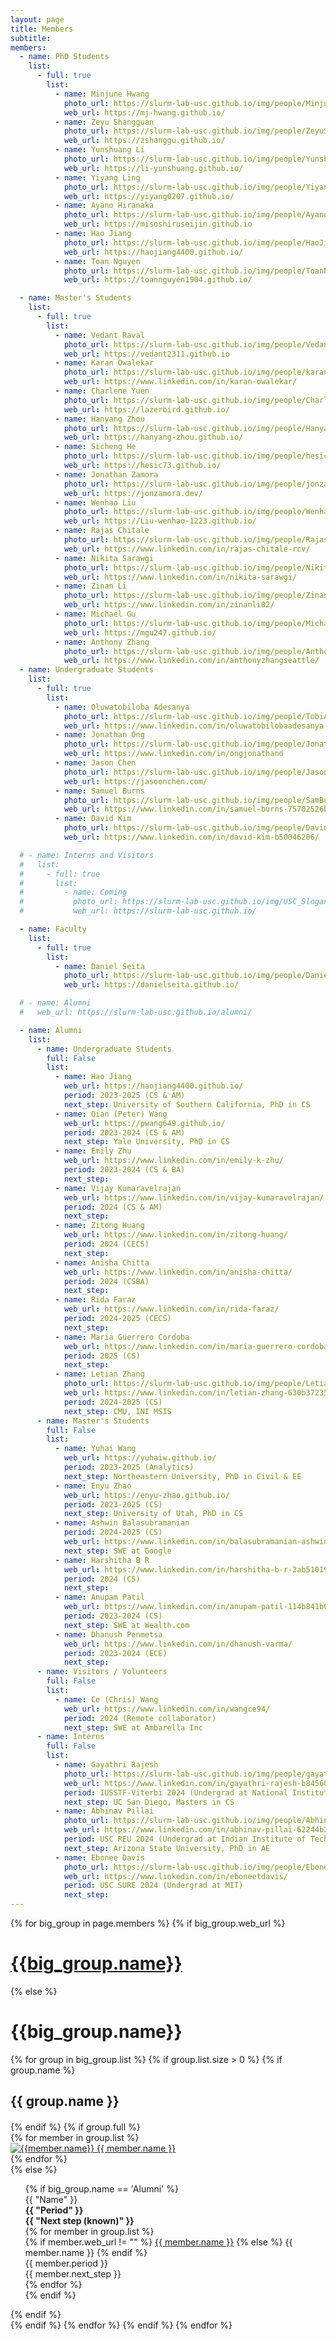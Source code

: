 ```yaml
---
layout: page
title: Members
subtitle:
members:
  - name: PhD Students
    list:
      - full: true
        list:
          - name: Minjune Hwang
            photo_url: https://slurm-lab-usc.github.io/img/people/MinjuneHwang.png
            web_url: https://mj-hwang.github.io/
          - name: Zeyu Shangguan
            photo_url: https://slurm-lab-usc.github.io/img/people/ZeyuShangguan.jpeg
            web_url: https://zshanggu.github.io/
          - name: Yunshuang Li
            photo_url: https://slurm-lab-usc.github.io/img/people/Yunshuang.jpeg
            web_url: https://li-yunshuang.github.io/
          - name: Yiyang Ling
            photo_url: https://slurm-lab-usc.github.io/img/people/Yiyang.jpg
            web_url: https://yiyang0207.github.io/
          - name: Ayano Hiranaka
            photo_url: https://slurm-lab-usc.github.io/img/people/AyanoHiranaka.jpg
            web_url: https://misoshiruseijin.github.io
          - name: Hao Jiang
            photo_url: https://slurm-lab-usc.github.io/img/people/HaoJiang.png
            web_url: https://haojiang4400.github.io/
          - name: Toan Nguyen
            photo_url: https://slurm-lab-usc.github.io/img/people/ToanNguyen.jpeg
            web_url: https://toannguyen1904.github.io/

  - name: Master's Students
    list:
      - full: true
        list:
          - name: Vedant Raval
            photo_url: https://slurm-lab-usc.github.io/img/people/VedantRaval.jpeg
            web_url: https://vedant2311.github.io
          - name: Karan Owalekar
            photo_url: https://slurm-lab-usc.github.io/img/people/karanOwalekar.jpg
            web_url: https://www.linkedin.com/in/karan-owalekar/
          - name: Charlene Yuen
            photo_url: https://slurm-lab-usc.github.io/img/people/Charlene.jpg
            web_url: https://lazerbird.github.io/
          - name: Hanyang Zhou
            photo_url: https://slurm-lab-usc.github.io/img/people/HanyangZHOU.png
            web_url: https://hanyang-zhou.github.io/
          - name: Sicheng He
            photo_url: https://slurm-lab-usc.github.io/img/people/hesicheng.jpg
            web_url: https://hesic73.github.io/
          - name: Jonathan Zamora
            photo_url: https://slurm-lab-usc.github.io/img/people/jonzamora.jpg
            web_url: https://jonzamora.dev/
          - name: Wenhao Liu
            photo_url: https://slurm-lab-usc.github.io/img/people/WenhaoLiu.jpg
            web_url: https://Liu-wenhao-1223.github.io/
          - name: Rajas Chitale
            photo_url: https://slurm-lab-usc.github.io/img/people/RajasChitale.JPG
            web_url: https://www.linkedin.com/in/rajas-chitale-rcv/
          - name: Nikita Sarawgi
            photo_url: https://slurm-lab-usc.github.io/img/people/NikitaSarawgi.jpg
            web_url: https://www.linkedin.com/in/nikita-sarawgi/
          - name: Zinan Li
            photo_url: https://slurm-lab-usc.github.io/img/people/Zinan.jpg
            web_url: https://www.linkedin.com/in/zinanli02/
          - name: Michael Gu
            photo_url: https://slurm-lab-usc.github.io/img/people/MichaelGu.jpg
            web_url: https://mgu247.github.io/
          - name: Anthony Zhang
            photo_url: https://slurm-lab-usc.github.io/img/people/AnthonyZhang.png
            web_url: https://www.linkedin.com/in/anthonyzhangseattle/
  - name: Undergraduate Students
    list:
      - full: true
        list:
          - name: Oluwatobiloba Adesanya
            photo_url: https://slurm-lab-usc.github.io/img/people/TobiAdesanya.jpeg
            web_url: https://www.linkedin.com/in/oluwatobilobaadesanya
          - name: Jonathan Ong
            photo_url: https://slurm-lab-usc.github.io/img/people/JonathanOng.jpg
            web_url: https://www.linkedin.com/in/ongjonathand
          - name: Jason Chen
            photo_url: https://slurm-lab-usc.github.io/img/people/JasonChen.jpeg
            web_url: https://jasoonchen.com/
          - name: Samuel Burns
            photo_url: https://slurm-lab-usc.github.io/img/people/SamBurns.jpeg
            web_url: https://www.linkedin.com/in/samuel-burns-75702526b/
          - name: David Kim
            photo_url: https://slurm-lab-usc.github.io/img/people/DavidKim.jpeg
            web_url: https://www.linkedin.com/in/david-kim-b50046206/

  # - name: Interns and Visitors
  #   list:
  #     - full: true
  #       list:
  #         - name: Coming
  #           photo_url: https://slurm-lab-usc.github.io/img/USC_Slogan.png
  #           web_url: https://slurm-lab-usc.github.io/

  - name: Faculty
    list:
      - full: true
        list:
          - name: Daniel Seita
            photo_url: https://slurm-lab-usc.github.io/img/people/Daniel_2023_square.png
            web_url: https://danielseita.github.io/

  # - name: Alumni
  #   web_url: https://slurm-lab-usc.github.io/alumni/

  - name: Alumni
    list:
      - name: Undergraduate Students
        full: False
        list:
          - name: Hao Jiang
            web_url: https://haojiang4400.github.io/
            period: 2023-2025 (CS & AM)
            next_step: University of Southern California, PhD in CS
          - name: Qian (Peter) Wang
            web_url: https://pwang649.github.io/
            period: 2023-2024 (CS & AM)
            next_step: Yale University, PhD in CS
          - name: Emily Zhu
            web_url: https://www.linkedin.com/in/emily-k-zhu/
            period: 2023-2024 (CS & BA)
            next_step:
          - name: Vijay Kumaravelrajan
            web_url: https://www.linkedin.com/in/vijay-kumaravelrajan/
            period: 2024 (CS & AM)
            next_step:
          - name: Zitong Huang
            web_url: https://www.linkedin.com/in/zitong-huang/
            period: 2024 (CECS)
            next_step:
          - name: Anisha Chitta
            web_url: https://www.linkedin.com/in/anisha-chitta/
            period: 2024 (CSBA)
            next_step:
          - name: Rida Faraz
            web_url: https://www.linkedin.com/in/rida-faraz/
            period: 2024-2025 (CECS)
            next_step:
          - name: Maria Guerrero Cordoba
            web_url: https://www.linkedin.com/in/maria-guerrero-cordoba-80a116333
            period: 2025 (CS)
            next_step:
          - name: Letian Zhang
            photo_url: https://slurm-lab-usc.github.io/img/people/LetianZhang.jpeg
            web_url: https://www.linkedin.com/in/letian-zhang-630b37235/
            period: 2024-2025 (CS)
            next_step: CMU, INI MSIS
      - name: Master's Students
        full: False
        list:
          - name: Yuhai Wang
            web_url: https://yuhaiw.github.io/
            period: 2023-2025 (Analytics)
            next_step: Northeastern University, PhD in Civil & EE
          - name: Enyu Zhao
            web_url: https://enyu-zhao.github.io/
            period: 2023-2025 (CS)
            next_step: University of Utah, PhD in CS 
          - name: Ashwin Balasubramanian
            period: 2024-2025 (CS)
            web_url: https://www.linkedin.com/in/balasubramanian-ashwin/
            next_step: SWE at Google 
          - name: Harshitha B R
            web_url: https://www.linkedin.com/in/harshitha-b-r-2ab510190/
            period: 2024 (CS)
            next_step: 
          - name: Anupam Patil
            web_url: https://www.linkedin.com/in/anupam-patil-114b841b0/
            period: 2023-2024 (CS)
            next_step: SWE at Wealth.com
          - name: Dhanush Penmetsa
            web_url: https://www.linkedin.com/in/dhanush-varma/
            period: 2023-2024 (ECE)
            next_step: 
      - name: Visitors / Volunteers
        full: False
        list:
          - name: Ce (Chris) Wang
            web_url: https://www.linkedin.com/in/wangce94/
            period: 2024 (Remote collaborator)
            next_step: SWE at Ambarella Inc
      - name: Interns
        full: False
        list:
          - name: Gayathri Rajesh
            photo_url: https://slurm-lab-usc.github.io/img/people/gayathri.jpg
            web_url: https://www.linkedin.com/in/gayathri-rajesh-b84560228/
            period: IUSSTF-Viterbi 2024 (Undergrad at National Institute of Technology, Tiruchirappalli)
            next_step: UC San Diego, Masters in CS
          - name: Abhinav Pillai
            photo_url: https://slurm-lab-usc.github.io/img/people/Abhinav_Pillai.jpg
            web_url: https://www.linkedin.com/in/abhinav-pillai-62244b237
            period: USC REU 2024 (Undergrad at Indian Institute of Technology, Kharagpur)
            next_step: Arizona State University, PhD in AE
          - name: Ebonee Davis
            photo_url: https://slurm-lab-usc.github.io/img/people/EboneeDavis.jpeg
            web_url: https://www.linkedin.com/in/eboneetdavis/
            period: USC SURE 2024 (Undergrad at MIT)
            next_step:
---
```


<div class="row">
  {% for big_group in page.members %}
    {% if big_group.web_url %}
      <h1> <a href="{{big_group.web_url}}"> {{big_group.name}} </a> </h1>
    {% else %}
      <h1> {{big_group.name}} </h1>
      {% for group in big_group.list %}
        {% if group.list.size > 0 %}
          {% if group.name %}
            <h2 style="text-align: left; margin-bottom: 20px;"> {{ group.name }} </h2>
          {% endif %}
          {% if group.full %}
          <div class="row member-row">
            {% for member in group.list %}
              <div class="col-xl-3 col-lg-3 col-md-3 text-center col-sm-6 col-xs-6 member-col">
                <a target="_blank" href="{{ member.web_url }}">
                  <img class="img-responsive" src="{{ member.photo_url }}" alt="{{member.name}}">
                </a>
                <a target="_blank" href="{{ member.web_url }}">
                  {{ member.name }}
                </a>
              </div>
            {% endfor %}
          </div>
          {% else %}
            <ul>
              {% if big_group.name == 'Alumni' %}
                <!-- {% if member.web_url %}
                  <li><a href="{{member.web_url}}"> {{member.name}} </a></li>
                {% else %}
                  <li><a> {{member.name}} </a></li>
                {% endif %} -->
                <div id="alumni">
                  <!-- <h2 class="row-label" id="alumni-label">Alumni</h2> -->
                  <div class="alumni-entries">
                    <div class="alumni-names grid-child">{{ "Name" }}</div>
                    <div class="alumni-period grid-child" style="font-weight: bold;">{{ "Period" }}</div>
                    <div class="alumni-next_step grid-child" style="font-weight: bold;">{{ "Next step (known)" }}</div>
                  </div>
                  {% for member in group.list %}
                  <div class="alumni-entries">
                    <div class="alumni-names grid-child">
                      {% if member.web_url != "" %}
                      <a href="{{ member.web_url }}" target="_blank">{{ member.name }}</a>
                      {% else %} {{ member.name }} {% endif %}
                    </div>
                    <div class="alumni-period grid-child">{{ member.period }}</div>
                    <div class="alumni-next_step grid-child">{{ member.next_step }}</div>
                  </div>
                  {% endfor %}
                </div>
              {% endif %}
            </ul>
          {% endif %}
        <br>
        {% endif %}
      {% endfor %}
    {% endif %}
  {% endfor %}
</div>
